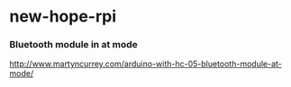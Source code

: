 # new-hope-rpi

### Bluetooth module in at mode
http://www.martyncurrey.com/arduino-with-hc-05-bluetooth-module-at-mode/